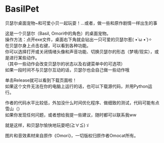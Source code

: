 # BasilPet
贝瑟尔桌面宠物~和可爱小贝一起玩耍！…或者，做一些和原作剧情一样出生的事

这是一个贝瑟尔（Basil, Omori中的角色）的桌面宠物。  
操作方法：点开exe文件，桌面右下角就会钻出一只可爱的贝瑟尔惹( •̀ ω •́ )✧  
在贝瑟尔身上点击右键，可以看到各种功能。  
你可以选择打开或关闭情绪头像和声音功能、切换贝瑟尔的形态（梦境/现实），或是进行某些动作。  
（其中一些动作会改变贝瑟尔的状态以及右键菜单中的可选项）  
如果一段时间不与贝瑟尔互动的话，贝瑟尔也会自己做一些动作哦  

单击Release就可以看到下载页面啦！  
如果这个文件无法在你的电脑上运行的话，也可以下载源代码，并用Python运行。  

作者的代码水平比较低，外加没什么时间优化程序、做细致的测试，代码可能有点雪山（）  
如果你发现任何问题，或者想给我提一些建议，随时都可以联系我ww  

就是这样，和贝瑟尔愉快地玩耍吧(≧∀≦)ゞ  

图片和音效素材来自原作《Omori》，一切版权归原作者Omocat所有。
